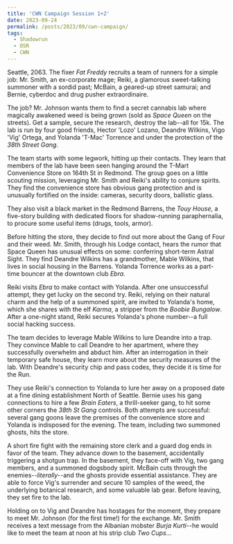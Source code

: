 ```yaml
---
title: 'CWN Campaign Session 1+2'
date: 2023-09-24
permalink: /posts/2023/09/cwn-campaign/
tags:
  - Shadowrun
  - OSR
  - CWN
---
```


Seattle, 2063. The fixer *Fat Freddy* recruits a team of runners for a simple job: Mr. Smith, an ex-corporate mage; Reiki, a glamorous sweet-talking summoner with a sordid past; McBain, a geared-up street samurai; and Bernie, cyberdoc and drug pusher extraordinaire.

The job? Mr. Johnson wants them to find a secret cannabis lab where magically awakened weed is being grown (sold as *Space Queen* on the streets). Get a sample, secure the research, destroy the lab--all for 15k. The lab is run by four good friends, Hector 'Lozo' Lozano, Deandre Wilkins, Vigo 'Vig' Ortega, and Yolanda 'T-Mac' Torrence and under the protection of the *38th Street Gang*.

The team starts with some legwork, hitting up their contacts. They learn that members of the lab have been seen hanging around the T-Mart Convenience Store on 164th St in Redmond. The group goes on a little scouting mission, leveraging Mr. Smith and Reiki's ability to conjure spirits. They find the convenience store has obvious gang protection and is unusually fortified on the inside: cameras, security doors, ballistic glass.

They also visit a black market in the Redmond Barrens, the *Touy House*, a five-story building with dedicated floors for shadow-running paraphernalia, to procure some useful items (drugs, tools, armor).

Before hitting the store, they decide to find out more about the Gang of Four and their weed. Mr. Smith, through his Lodge contact, hears the rumor that Space Queen has unusual effects on some: conferring short-term Astral Sight. They find Deandre Wilkins has a grandmother, Mable Wilkins, that lives in social housing in the Barrens. Yolanda Torrence works as a part-time bouncer at the downtown club *Ebra*.

Reiki visits *Ebra* to make contact with Yolanda. After one unsuccessful attempt, they get lucky on the second try. Reiki, relying on their natural charm and the help of a summoned spirit, are invited to Yolanda's home, which she shares with the elf *Karma*, a stripper from the *Boobie Bungalow*. After a one-night stand, Reiki secures Yolanda's phone number--a full social hacking success.

The team decides to leverage Mable Wilkins to lure Deandre into a trap. They convince Mable to call Deandre to her apartment, where they successfully overwhelm and abduct him. After an interrogation in their temporary safe house, they learn more about the security measures of the lab. With Deandre's security chip and pass codes, they decide it is time for the Run.

They use Reiki's connection to Yolanda to lure her away on a proposed date at a fine dining establishment North of Seattle. Bernie uses his gang connections to hire a few *Brain Eaters*, a thrill-seeker gang, to hit some other corners the *38th St Gang* controls. Both attempts are successful: several gang goons leave the premises of the convenience store and Yolanda is indisposed for the evening. The team, including two summoned ghosts, hits the store. 

A short fire fight with the remaining store clerk and a guard dog ends in favor of the team. They advance down to the basement, accidentally triggering a shotgun trap. In the basement, they face-off with Vig, two gang members, and a summoned dogsbody spirit. McBain cuts through the enemies--*literally*--and the ghosts provide essential assistance. They are able to force Vig's surrender and secure 10 samples of the weed, the underlying botanical research, and some valuable lab gear. Before leaving, they set fire to the lab.

Holding on to Vig and Deandre has hostages for the moment, they prepare to meet Mr. Johnson (for the first time!) for the exchange. Mr. Smith receives a text message from the Albanian mobster *Burja Kurti*--he would like to meet the team at noon at his strip club *Two Cups*...


